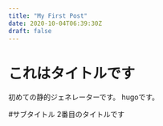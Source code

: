 ```yaml
---
title: "My First Post"
date: 2020-10-04T06:39:30Z
draft: false
---
```


# これはタイトルです
初めての静的ジェネレーターです。
hugoです。

#サブタイトル
2番目のタイトルです